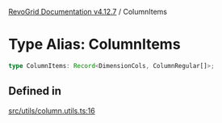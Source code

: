[RevoGrid Documentation v4.12.7](README.md) / ColumnItems

# Type Alias: ColumnItems

```ts
type ColumnItems: Record<DimensionCols, ColumnRegular[]>;
```

## Defined in

[src/utils/column.utils.ts:16](https://github.com/revolist/revogrid/blob/435ff99a088c5c293d22eb08cc3e448f60f4eb56/src/utils/column.utils.ts#L16)

